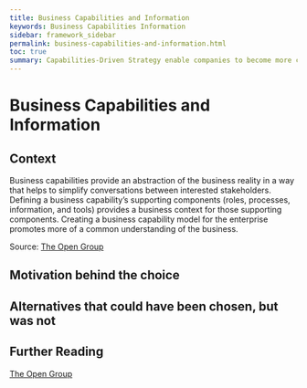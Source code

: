 ```yaml
---
title: Business Capabilities and Information
keywords: Business Capabilities Information
sidebar: framework_sidebar
permalink: business-capabilities-and-information.html
toc: true
summary: Capabilities-Driven Strategy enable companies to become more coherent and to gain a right to win in the markets in which they have decided to compete. Applying a capabilities lens changes how executives make important strategic decisions
---
```


# Business Capabilities and Information

## Context
Business capabilities provide an abstraction of the business reality in a way that helps to simplify conversations between interested stakeholders. Defining a business capability’s supporting components (roles, processes, information, and tools) provides a business context for those supporting components. Creating a business capability model for the enterprise promotes more of a common understanding of the business.

Source: [The Open Group](https://www2.opengroup.org/ogsys/catalog/g161)

## Motivation behind the choice

## Alternatives that could have been chosen, but was not

## Further Reading
[The Open Group](https://www2.opengroup.org/ogsys/catalog/g161)
